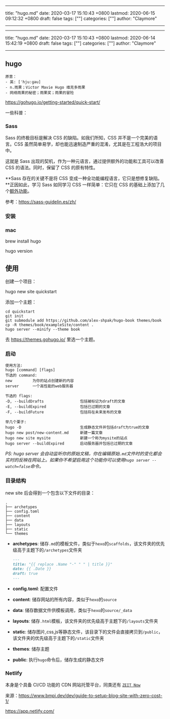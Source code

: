 
---
title: "hugo.md"
date: 2020-03-17 15:10:43 +0800
lastmod: 2020-06-15 09:12:32 +0800
draft: false
tags: [""]
categories: [""]
author: "Claymore"

---

---
title: "hugo.md"
date: 2020-03-17 15:10:43 +0800
lastmod: 2020-06-14 15:42:19 +0800
draft: false
tags: [""]
categories: [""]
author: "Claymore"

---
## hugo

```
原意：
- 英: [ˈhju:ɡəu] 
- n.雨果；Victor Mavie Hugo 维克多雨果
- 网络雨果的秘密；雨果奖；雨果的冒险
```



https://gohugo.io/getting-started/quick-start/



一些科普：

### Sass

Sass 的终极目标是解决 CSS 的缺陷。如我们所知，CSS 并不是一个完美的语言。CSS 虽然简单易学，却也能迅速制造严重的混淆，尤其是在工程浩大的项目中。

这就是 Sass 出现的契机，作为一种元语言，通过提供额外的功能和工具可以改善 CSS 的语法。同时，保留了 CSS 的原有特性。

**Sass 存在的关键不是将 CSS 变成一种全功能编程语言，它只是想修复缺陷。**正因如此，学习 Sass 如同学习 CSS 一样简单：它只在 CSS 的基础上添加了几个[额外功能](http://sitepoint.com/sass-reference/)。

参考：https://sass-guidelin.es/zh/





### 安装

### mac

brew install hugo

hugo version



## 使用

创建一个项目：

hugo new site quickstart

添加一个主题：

```
cd quickstart
git init
git submodule add https://github.com/alex-shpak/hugo-book themes/book
cp -R themes/book/exampleSite/content .
hugo server --minify --theme book
```

去 https://themes.gohugo.io/ 里选一个主题。



### 启动

```
使用方法:  
hugo [command] [flags] 
节选的 command: 
new         为你的站点创建新的内容  
server      一个高性能的web服务器 

节选的 flags:  
-D, --buildDrafts                包括被标记为draft的文章  
-E, --buildExpired               包括已过期的文章  
-F, --buildFuture                包括将在未来发布的文章 

举几个栗子:  
hugo -D                          生成静态文件并包括draft为true的文章  
hugo new post/new-content.md     新建一篇文章  
hugo new site mysite             新建一个称为mysite的站点  
hugo server --buildExpired       启动服务器并包括已过期的文章
```

*PS: hugo server 会自动监听你的原始文稿，你在编辑原始`.md`文件时的变化都会实时的反映在网站上。如果你不希望启用这个功能你可以使用`hugo server --watch=false`命令。*



### 目录结构

new site 后会得到一个包含以下文件的目录：

```
.
├── archetypes
├── config.toml
├── content
├── data
├── layouts
├── static
└── themes
```

- **archetypes**: 储存`.md`的模板文件，类似于`hexo`的`scaffolds`，该文件夹的优先级高于主题下的`/archetypes`文件夹

  ```markdown
  ---
  title: "{{ replace .Name "-" " " | title }}"
  date: {{ .Date }}
  draft: true
  ---
  ```

  

- **config.toml**: 配置文件

- **content**: 储存网站的所有内容，类似于`hexo`的`source`

- **data**: 储存数据文件供模板调用，类似于`hexo`的`source/_data`

- **layouts**: 储存`.html`模板，该文件夹的优先级高于主题下的`/layouts`文件夹

- **static**: 储存图片,css,js等静态文件，该目录下的文件会直接拷贝到`/public`，该文件夹的优先级高于主题下的`/static`文件夹

- **themes**: 储存主题

- **public**: 执行`hugo`命令后，储存生成的静态文件



### Netlify

本身是个具备 CI/CD 功能的 CDN 网站托管平台，同类还有 [`ZEIT Now`](https://zeit.co/)

来源：https://www.bmpi.dev/dev/guide-to-setup-blog-site-with-zero-cost-1/

https://app.netlify.com/